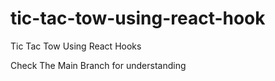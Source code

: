 # tic-tac-tow-using-react-hook
Tic Tac Tow Using React Hooks

Check The Main Branch for understanding 
